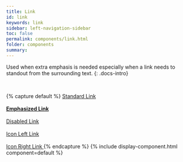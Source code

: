 ```yaml
---
title: Link
id: link
keywords: link
sidebar: left-navigation-sidebar
toc: false
permalink: components/link.html
folder: components
summary:
---
```


Used when extra emphasis is needed especially when a link needs to standout from the surrounding text.
{: .docs-intro}

<br>

{% capture default %}
<a href="#" class="fd-link">Standard Link</a>
<br><br>
<a href="#" class="fd-link"><strong>Emphasized Link</strong></a>
<br><br>
<a href="#" class="fd-link" aria-disabled="true">Disabled Link</a>
<br><br>
<a href="#" class="fd-link">
    Icon Left Link 
    <span class="sap-icon--slim-arrow-right sap-icon--s"></span>
</a>
<br><br>
<a href="#" class="fd-link">
    <span class="sap-icon--slim-arrow-left sap-icon--s"></span> 
    Icon Right Link
</a>
{% endcapture %}
{% include display-component.html component=default %}
